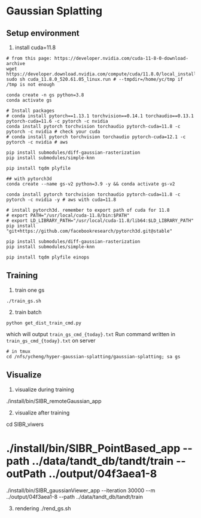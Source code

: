 

# Gaussian Splatting

## Setup environment

1. install cuda=11.8
```
# from this page: https://developer.nvidia.com/cuda-11-8-0-download-archive
wget https://developer.download.nvidia.com/compute/cuda/11.8.0/local_installers/cuda_11.8.0_520.61.05_linux.run
sudo sh cuda_11.8.0_520.61.05_linux.run # --tmpdir=/home/yc/tmp if /tmp is not enough
```

```
conda create -n gs python=3.8
conda activate gs

# Install packages
# conda install pytorch==1.13.1 torchvision==0.14.1 torchaudio==0.13.1 pytorch-cuda=11.6 -c pytorch -c nvidia
conda install pytorch torchvision torchaudio pytorch-cuda=11.8 -c pytorch -c nvidia # check your cuda
# conda install pytorch torchvision torchaudio pytorch-cuda=12.1 -c pytorch -c nvidia # aws

pip install submodules/diff-gaussian-rasterization
pip install submodules/simple-knn

pip install tqdm plyfile

```

```
## with pytorch3d
conda create --name gs-v2 python=3.9 -y && conda activate gs-v2

conda install pytorch torchvision torchaudio pytorch-cuda=11.8 -c pytorch -c nvidia -y # aws with cuda=11.8

# install pytorch3d. remember to export path of cuda for 11.8
# export PATH="/usr/local/cuda-11.8/bin:$PATH"
# export LD_LIBRARY_PATH="/usr/local/cuda-11.8/lib64:$LD_LIBRARY_PATH"
pip install "git+https://github.com/facebookresearch/pytorch3d.git@stable"

pip install submodules/diff-gaussian-rasterization
pip install submodules/simple-knn

pip install tqdm plyfile einops

```


## Training
1. train one gs
```
./train_gs.sh
```

2. train batch
```
python get_dist_train_cmd.py
```
which will output `train_gs_cmd_{today}.txt`
Run command written in `train_gs_cmd_{today}.txt` on server
```
# in tmux
cd /nfs/ycheng/hyper-gaussian-splatting/gaussian-splatting; sa gs
```


## Visualize


1. visualize during training

./install/bin/SIBR_remoteGaussian_app

2. visualize after training

cd SIBR_viwers
# ./install/bin/SIBR_PointBased_app --path ../data/tandt_db/tandt/train --outPath ../output/04f3aea1-8
./install/bin/SIBR_gaussianViewer_app --iteration 30000 --m ../output/04f3aea1-8 --path ../data/tandt_db/tandt/train

3. rendering
./rend_gs.sh
